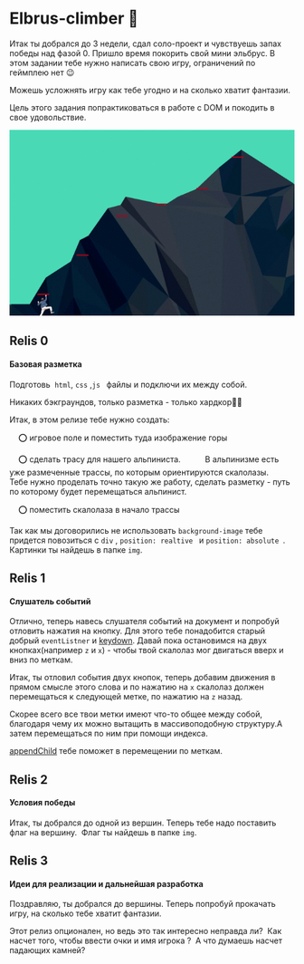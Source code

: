 # Elbrus-climber 🗻

Итак ты добрался до 3 недели, сдал соло-проект и чувствуешь запах победы над фазой 0. Пришло время покорить свой мини эльбрус. В этом задании тебе нужно написать свою игру, ограничений по геймплею нет 😉 

Можешь усложнять игру как тебе угодно и на сколько хватит фантазии. 

Цель этого задания попрактиковаться в работе с DOM и покодить в свое удовольствие.

![screenshot](readme-assets/elbrus-climber.gif)

## Relis 0
#### Базовая разметка

Подготовь  ```html```, ```css``` ,```js ``` файлы и подключи их между собой.

Никаких бэкграундов, только разметка - только хардкор👹🤘

Итак, в этом релизе тебе нужно создать:

    ⭕ игровое поле и поместить туда изображение горы

    ⭕ сделать трасу для нашего альпиниста. 
    
    В альпинизме есть уже размеченные трассы, по которым ориентируются скалолазы.
    
    Тебе нужно проделать точно такую же работу, сделать разметку - путь по которому будет перемещаться альпинист. 

    ⭕ поместить скалолаза в начало трассы

Так как мы договорились не использовать ```background-image``` тебе придется повозиться с ```div``` , ```position: realtive ``` и ```position: absolute ```. Картинки ты найдешь в папке ```img```.
## Relis 1
#### Слушатель событий
Отлично, теперь навесь слушателя событий на документ и попробуй отловить нажатия на кнопку. Для этого тебе понадобится старый добрый ```eventListner``` и [keydown](https://developer.mozilla.org/ru/docs/Web/API/Element/keydown_event). Давай пока остановимся на двух кнопках(например ```z``` и ```x```) - чтобы твой скалолаз мог двигаться вверх и вниз по меткам. 

Итак, ты отловил события двух кнопок, теперь добавим движения в прямом смысле этого слова и по нажатию на ```x``` скалолаз должен перемещаться к следующей метке, по нажатию на ```z``` назад.

Скорее всего все твои метки имеют что-то общее между собой, благодаря чему их можно вытащить в массивоподобную структуру.А затем перемещаться по ним при помощи индекса.

[appendChild](https://developer.mozilla.org/ru/docs/Web/API/Node/appendChild) тебе поможет в перемещении по меткам.

## Relis 2
#### Условия победы

Итак, ты добрался до одной из вершин. Теперь тебе надо поставить флаг на вершину. 
Флаг ты найдешь в папке ```img```.

## Relis 3
#### Идеи для реализации и дальнейшая разработка
Поздравляю, ты добрался до вершины. Теперь попробуй прокачать игру, на сколько тебе хватит фантазии. 

Этот релиз опционален, но ведь это так интересно неправда ли? 
Как насчет того, чтобы ввести очки и имя игрока ? 
А что думаешь насчет падающих камней? 
